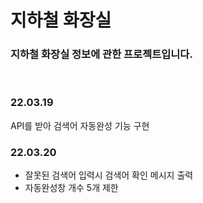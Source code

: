 # 지하철 화장실
### 지하철 화장실 정보에 관한 프로젝트입니다.
<br>

### 22.03.19 
API를 받아 검색어 자동완성 기능 구현

### 22.03.20
- 잘못된 검색어 입력시 검색어 확인 메시지 출력
- 자동완성창 개수 5개 제한
